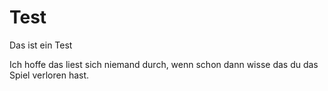 # Test
Das ist ein Test

Ich hoffe das liest sich niemand durch, wenn 
schon dann wisse das du das Spiel verloren hast.
